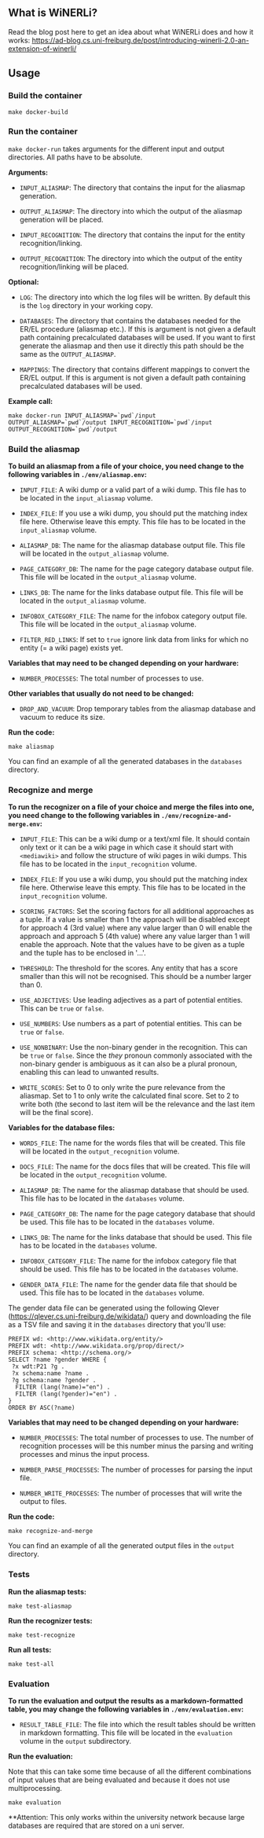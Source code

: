 ## What is WiNERLi?

Read the blog post here to get an idea about what WiNERLi does and how it works: https://ad-blog.cs.uni-freiburg.de/post/introducing-winerli-2.0-an-extension-of-winerli/

## Usage

### Build the container

```make docker-build```

### Run the container

```make docker-run``` takes arguments for the different input and output directories. All paths have to be absolute.

**Arguments:**

- `INPUT_ALIASMAP`: The directory that contains the input for the aliasmap generation.

- `OUTPUT_ALIASMAP`: The directory into which the output of the aliasmap generation will be placed.

- `INPUT_RECOGNITION`: The directory that contains the input for the entity recognition/linking.

- `OUTPUT_RECOGNITION`: The directory into which the output of the entity recognition/linking will be placed.

**Optional:**

- `LOG`: The directory into which the log files will be written. By default this is the `log` directory in your working copy.

- `DATABASES`: The directory that contains the databases needed for the ER/EL procedure (aliasmap etc.). If this is argument is not given a default path containing precalculated databases will be used. If you want to first generate the aliasmap and then use it directly this path should be the same as the `OUTPUT_ALIASMAP`.

- `MAPPINGS`: The directory that contains different mappings to convert the ER/EL output. If this is argument is not given a default path containing precalculated databases will be used.

**Example call:**

```make docker-run INPUT_ALIASMAP=`pwd`/input OUTPUT_ALIASMAP=`pwd`/output INPUT_RECOGNITION=`pwd`/input OUTPUT_RECOGNITION=`pwd`/output```

### Build the aliasmap

**To build an aliasmap from a file of your choice, you need change to the following variables in `./env/aliasmap.env`:**

- `INPUT_FILE`: A wiki dump or a valid part of a wiki dump. This file has to be located in the `input_aliasmap` volume.

- `INDEX_FILE`: If you use a wiki dump, you should put the matching index file here. Otherwise leave this empty. This file has to be located in the `input_aliasmap` volume.

- `ALIASMAP_DB`: The name for the aliasmap database output file. This file will be located in the `output_aliasmap` volume.

- `PAGE_CATEGORY_DB`: The name for the page category database output file. This file will be located in the `output_aliasmap` volume.

- `LINKS_DB`: The name for the links database output file. This file will be located in the `output_aliasmap` volume.

- `INFOBOX_CATEGORY_FILE`: The name for the infobox category output file. This file will be located in the `output_aliasmap` volume.

- `FILTER_RED_LINKS`: If set to `true` ignore link data from links for which no entity (= a wiki page) exists yet.

**Variables that may need to be changed depending on your hardware:**

- `NUMBER_PROCESSES`: The total number of processes to use.

**Other variables that usually do not need to be changed:**

- `DROP_AND_VACUUM`: Drop temporary tables from the aliasmap database and vacuum to reduce its size.

**Run the code:**

```make aliasmap```

You can find an example of all the generated databases in the `databases` directory.


### Recognize and merge

**To run the recognizer on a file of your choice and merge the files into one, you need change to the following variables in `./env/recognize-and-merge.env`:**

- `INPUT_FILE`: This can be a wiki dump or a text/xml file. It should contain only text or it can be a wiki page in which case it should start with `<mediawiki>` and follow the structure of wiki pages in wiki dumps. This file has to be located in the `input_recognition` volume.

- `INDEX_FILE`: If you use a wiki dump, you should put the matching index file here. Otherwise leave this empty. This file has to be located in the `input_recognition` volume.

- `SCORING_FACTORS`: Set the scoring factors for all additional approaches as a tuple. If a value is smaller than 1 the approach will be disabled except for approach 4 (3rd value) where any value larger than 0 will enable the approach and approach 5 (4th value) where any value larger than 1 will enable the approach. Note that the values have to be given as a tuple and the tuple has to be enclosed in '...'.

- `THRESHOLD`: The threshold for the scores. Any entity that has a score smaller than this will not be recognised. This should be a number larger than 0.

- `USE_ADJECTIVES`: Use leading adjectives as a part of potential entities. This can be `true` or `false`.

- `USE_NUMBERS`: Use numbers as a part of potential entities. This can be `true` or `false`.

- `USE_NONBINARY`: Use the non-binary gender in the recognition. This can be `true` or `false`. Since the *they* pronoun commonly associated with the non-binary gender is ambiguous as it can also be a plural pronoun, enabling this can lead to unwanted results.

- `WRITE_SCORES`: Set to 0 to only write the pure relevance from the aliasmap. Set to 1 to only write the calculated final score. Set to 2 to write both (the second to last item will be the relevance and the last item will be the final score).

**Variables for the database files:**

- `WORDS_FILE`: The name for the words files that will be created. This file will be located in the `output_recognition` volume.

- `DOCS_FILE`: The name for the docs files that will be created. This file will be located in the `output_recognition` volume.

- `ALIASMAP_DB`: The name for the aliasmap database that should be used. This file has to be located in the `databases` volume.

- `PAGE_CATEGORY_DB`: The name for the page category database that should be used. This file has to be located in the `databases` volume.

- `LINKS_DB`: The name for the links database that should be used. This file has to be located in the `databases` volume.

- `INFOBOX_CATEGORY_FILE`: The name for the infobox category file that should be used. This file has to be located in the `databases` volume.

- `GENDER_DATA_FILE`: The name for the gender data file that should be used. This file has to be located in the `databases` volume.

The gender data file can be generated using the following Qlever (https://qlever.cs.uni-freiburg.de/wikidata/) query and downloading the file as a TSV file and saving it in the `databases` directory that you'll use:

```
PREFIX wd: <http://www.wikidata.org/entity/>
PREFIX wdt: <http://www.wikidata.org/prop/direct/>
PREFIX schema: <http://schema.org/>
SELECT ?name ?gender WHERE {
 ?x wdt:P21 ?g .
 ?x schema:name ?name .
 ?g schema:name ?gender .
  FILTER (lang(?name)="en") .
  FILTER (lang(?gender)="en") .
}
ORDER BY ASC(?name)
```

**Variables that may need to be changed depending on your hardware:**

- `NUMBER_PROCESSES`: The total number of processes to use. The number of recognition processes will be this number minus the parsing and writing processes and minus the input process.

- `NUMBER_PARSE_PROCESSES`: The number of processes for parsing the input file.

- `NUMBER_WRITE_PROCESSES`: The number of processes that will write the output to files.

**Run the code:**

```make recognize-and-merge```

You can find an example of all the generated output files in the `output` directory.


### Tests

**Run the aliasmap tests:**

```make test-aliasmap```


**Run the recognizer tests:**

```make test-recognize```

**Run all tests:**

```make test-all```


### Evaluation

**To run the evaluation and output the results as a markdown-formatted table, you may change the following variables in `./env/evaluation.env`:**

- `RESULT_TABLE_FILE`: The file into which the result tables should be written in markdown formatting. This file will be located in the `evaluation` volume in the `output` subdirectory.


**Run the evaluation:**

Note that this can take some time because of all the different combinations of input values that are being evaluated and because it does not use multiprocessing.

```make evaluation```

**Attention: This only works within the university network because large databases are required that are stored on a uni server.

